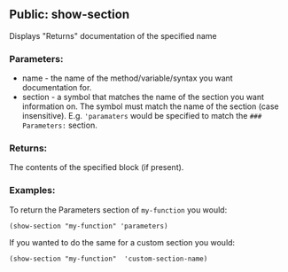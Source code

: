## Public: show-section
Displays "Returns" documentation of the specified name

### Parameters:
* name - the name of the method/variable/syntax you want
  documentation for.
* section - a symbol that matches the name of the section
  you want information on. The symbol must match the name of
  the section (case insensitive). E.g. `'paramaters` would be
  specified to match the `### Parameters:` section.

### Returns:
The contents of the specified block (if present).

### Examples:
To return the Parameters section of `my-function` you would:

    (show-section "my-function" 'parameters)

If you wanted to do the same for a custom section you would:

    (show-section "my-function"  'custom-section-name)


